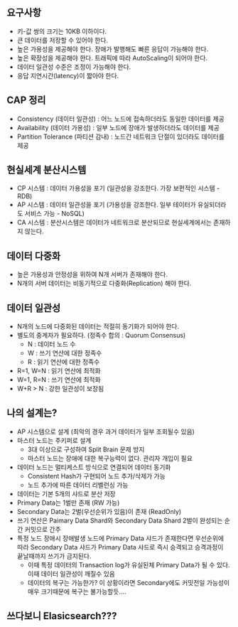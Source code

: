 ## 요구사항
- 키-값 쌍의 크기는 10KB 이하이다.
- 큰 데이터를 저장할 수 있어야 한다.
- 높은 가용성을 제공해야 한다. 장애가 발행해도 빠른 응답이 가능해야 한다.
- 높은 확장성을 제공해야 한다. 트래픽에 따라 AutoScaling이 되어야 한다.
- 데이터 일관성 수준은 조정이 가능해야 한다.
- 응답 지연시간(latency)이 짧아야 한다.


## CAP 정리
- Consistency (데이터 일관성) : 어느 노드에 접속하더라도 동일한 데이터를 제공
- Availability (데이터 가용성) : 일부 노드에 장애가 발생하더라도 데이터를 제공
- Partition Tolerance (파티션 감내) : 노드간 네트워크 단절이 있더라도 데이터를 제공 


## 현실세계 분산시스템
- CP 시스템 : 데이터 가용성을 포기 (일관성을 강조한다. 가장 보편적인 시스템 - RDB)
- AP 시스템 : 데이터 일관성을 포기 (가용성을 강조한다. 일부 테이터가 유실되더라도 서비스 가능 - NoSQL)
- CA 시스템 : 분산시스템은 데이터가 네트워크로 분산되므로 현실세계에서는 존재하지 않는다.


## 데이터 다중화
- 높은 가용성과 안정성을 위하여 N개 서버가 존재해야 한다.
- N개의 서버 데이터는 비동기적으로 다중화(Replication) 해야 한다.


## 데이터 일관성
- N개의 노드에 다중화된 데이터는 적절히 동기화가 되어야 한다.
- 별도의 중계자가 필요하다. (정족수 합의 : Quorum Consensus) 
  - N : 데이터 노드 수
  - W : 쓰기 연산에 대한 정족수
  - R : 읽기 연산에 대한 정족수
- R=1, W=N : 읽기 연산에 최적화
- W=1, R=N : 쓰기 연산에 최적화
- W+R > N : 강한 일관성이 보장됨


## 나의 설계는?
- AP 시스템으로 설계 (최악의 경우 과거 데이터가 일부 조회될수 있음)
- 마스터 노드는 주키퍼로 설계 
  - 3대 이상으로 구성하여 Split Brain 문제 방지
  - 마스터 노드는 장애에 대한 복구능력이 없다. 관리자 개입이 필요
- 데이터 노드는 멀티케스트 방식으로 연결되어 데이터 동기화 
  - Consistent Hash가 구현되어 노드 추가/삭제가 가능
  - 노드 추가에 따른 데이터 리벨런싱 가능
- 데이터는 기본 5개의 샤드로 분산 저장
- Primary Data는 1벌만 존재 (RW 가능)
- Secondary Data는 2벌(우선순위가 있음)이 존재 (ReadOnly)
- 쓰기 연산은 Paimary Data Shard와 Secondary Data Shard 2벌이 완성되는 순간 커밋으로 간주
- 특정 노드 장애시 장애발생 노드에 Primary Data 샤드가 존재한다면 우선순위에 따라 Secondary Data 샤드가 Primary Data 샤드로 즉시 승격되고 승격과정이 끝날때까지 쓰기가 금지된다.
  - 이때 특정 데이터의 Transaction log가 유실된체 Primary Data가 될 수 있다. 이때 데이터 일관성이 깨질수 있음 
  - 데이터의 복구는 가능한가? 이 상황이라면 Secondary에도 커밋전일 가능성이 매우 크기때문에 복구는 불가능할듯....
  
## 쓰다보니 Elasicsearch???  


